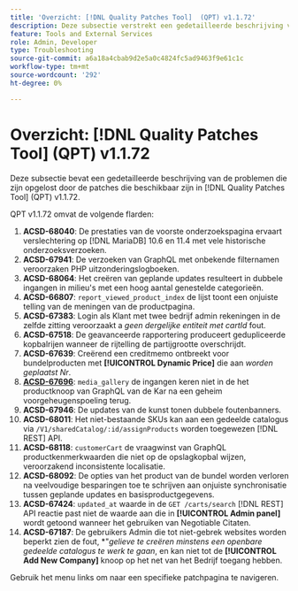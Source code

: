 ```yaml
---
title: 'Overzicht: [!DNL Quality Patches Tool]  (QPT) v1.1.72'
description: Deze subsectie verstrekt een gedetailleerde beschrijving van de kwesties die door de flarden beschikbaar in  [!DNL Quality Patches Tool]  (QPT) v1.1.72 worden bevestigd.
feature: Tools and External Services
role: Admin, Developer
type: Troubleshooting
source-git-commit: a6a18a4cbab9d2e5a0c4824fc5ad9463f9e61c1c
workflow-type: tm+mt
source-wordcount: '292'
ht-degree: 0%

---
```


# Overzicht: [!DNL Quality Patches Tool] (QPT) v1.1.72

Deze subsectie bevat een gedetailleerde beschrijving van de problemen die zijn opgelost door de patches die beschikbaar zijn in [!DNL Quality Patches Tool] (QPT) v1.1.72.

QPT v1.1.72 omvat de volgende flarden:
1. **ACSD-68040**: De prestaties van de voorste onderzoekspagina ervaart verslechtering op [!DNL MariaDB] 10.6 en 11.4 met vele historische onderzoeksverzoeken.
1. **ACSD-67941**: De verzoeken van GraphQL met onbekende filternamen veroorzaken PHP uitzonderingslogboeken.
1. **ACSD-68064**: Het creëren van geplande updates resulteert in dubbele ingangen in milieu&#39;s met een hoog aantal genestelde categorieën.
1. **ACSD-66807**: `report_viewed_product_index` de lijst toont een onjuiste telling van de meningen van de productpagina.
1. **ACSD-67383**: Login als Klant met twee bedrijf admin rekeningen in de zelfde zitting veroorzaakt a *geen dergelijke entiteit met cartId* fout.
1. **ACSD-67518**: De geavanceerde rapportering produceert gedupliceerde kopbalrijen wanneer de rijtelling de partijgrootte overschrijdt.
1. **ACSD-67639**: Creërend een creditmemo ontbreekt voor bundelproducten met **[!UICONTROL Dynamic Price]** die aan *worden geplaatst Nr*.
1. **[ACSD-67696](/help/tools/quality-patches-tool/patches-available-in-qpt/v1-1-72/acsd-67696.md)**: `media_gallery` de ingangen keren niet in de het productknoop van GraphQL van de Kar na een geheim voorgeheugenspoeling terug.
1. **ACSD-67946**: De updates van de kunst tonen dubbele foutenbanners.
1. **ACSD-68011**: Het niet-bestaande SKUs kan aan een gedeelde catalogus via `/V1/sharedCatalog/:id/assignProducts` worden toegewezen [!DNL REST] API.
1. **ACSD-68118**: `customerCart` de vraagwinst van GraphQL productkenmerkwaarden die niet op de opslagkopbal wijzen, veroorzakend inconsistente localisatie.
1. **ACSD-68092**: De opties van het product van de bundel worden verloren na veelvoudige besparingen toe te schrijven aan onjuiste synchronisatie tussen geplande updates en basisproductgegevens.
1. **ACSD-67424**: `updated_at` waarde in de `GET /carts/search` [!DNL REST] API reactie past niet de waarde aan die in **[!UICONTROL Admin panel]** wordt getoond wanneer het gebruiken van Negotiable Citaten.
1. **ACSD-67187**: De gebruikers Admin die tot niet-gebrek websites worden beperkt zien de fout, *&quot;*gelieve te creëren minstens een openbare gedeelde catalogus te werk te gaan*, en kan niet tot de **[!UICONTROL Add New Company]** knoop op het net van het Bedrijf toegang hebben.

Gebruik het menu links om naar een specifieke patchpagina te navigeren.

